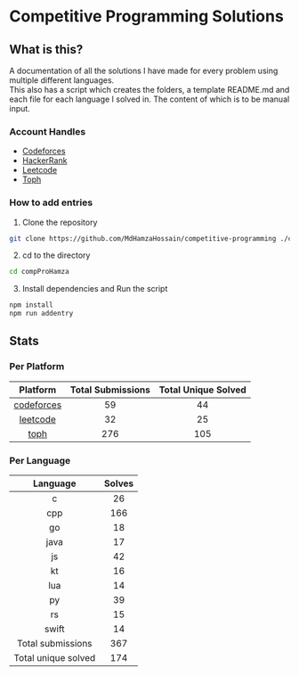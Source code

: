 # Competitive Programming Solutions

## What is this?

A documentation of all the solutions I have made for every problem using multiple different languages.\
This also has a script which creates the folders, a template README.md and each file for each language I solved in. The
content of which is to be manual input.

### Account Handles

<!-- - [AtCoder](https://atcoder.jp/users/HamzaHossain) -->
<!-- - [Codechef](https://www.codechef.com/users/hamzahossain) -->

- [Codeforces](https://codeforces.com/profile/hamzahossain)
- [HackerRank](https://www.hackerrank.com/profile/hamzahossain)
- [Leetcode](https://leetcode.com/u/hamzahossain/)
- [Toph](https://toph.co/u/hamzahossain)

### How to add entries

1. Clone the repository

```bash
git clone https://github.com/MdHamzaHossain/competitive-programming ./compProHamza
```

2. cd to the directory

```sh
cd compProHamza
```

3. Install dependencies and Run the script

```sh
npm install
npm run addentry
```

## Stats

### Per Platform

|               Platform              | Total Submissions | Total Unique Solved |
| :---------------------------------: | :---------------: | :-----------------: |
| [codeforces](<./solves/codeforces>) |         59        |          44         |
|   [leetcode](<./solves/leetcode>)   |         32        |          25         |
|       [toph](<./solves/toph>)       |        276        |         105         |

### Per Language

|       Language      | Solves |
| :-----------------: | :----: |
|          c          |   26   |
|         cpp         |   166  |
|          go         |   18   |
|         java        |   17   |
|          js         |   42   |
|          kt         |   16   |
|         lua         |   14   |
|          py         |   39   |
|          rs         |   15   |
|        swift        |   14   |
|  Total submissions  |   367  |
| Total unique solved |   174  |
